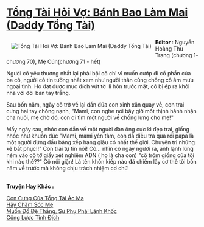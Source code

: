 <a href="https://utruyen.com/truyen/tong-tai-hoi-vo-banh-bao-lam-mai-daddy-tong-tai/19177/" title="Tổng Tài Hỏi Vợ: Bánh Bao Làm Mai (Daddy Tổng Tài)"><h1>Tổng Tài Hỏi Vợ: Bánh Bao Làm Mai (Daddy Tổng Tài)</h1></a><div style="display:table"><img align="right" style="float: left; padding: 10px;" src="https://utruyen.com/images/story/200x260/tong-tai-hoi-vo-banh-bao-lam-mai-daddy-tong-tai.jpg" alt="Tổng Tài Hỏi Vợ: Bánh Bao Làm Mai (Daddy Tổng Tài)"><b>Editor </b>: Nguyễn Hoàng Thu Trang (chương 1- chương 70), Mẹ Cún(chương 71 - hết)<p></p>Người cô yêu thương nhất lại phải bội cô chỉ vì muốn cướp đi cổ phần của ba cô, người cô tin tưởng nhất xem như người thân cùng chồng cô âm mưu ngoại tình. Họ đạt được mục đích vứt tờ  li hôn trước mặt, cô bị ép ra khỏi nhà với đôi bàn tay trắng. <p></p>Sau bốn năm, ngày cô trở về lại dẫn đứa con xinh xắn quay về, con trai cưng hai tay chống nạnh, "Mami, con nghe nói bây giờ mốt thịnh hành nhận cha nuôi, mẹ chờ đó, con đi tìm một người về chống lưng cho mẹ!" <p></p>Mấy ngày sau, nhóc con dẫn về một người đàn ông cực kì đẹp trai, giống nhóc như khuôn đúc "Mami, mami yên tâm, con đã điều tra qua rồi papa là một người đứng đầu bảng xếp hạng giàu có nhất thế giới. Chuyên trị những kẻ bất phục!!" Con trai tự tin nói! Cô... nhìn cô ngây người ra, anh lạnh lùng ném vào cô tờ giấy xét nghiệm ADN ( họ là cha con) "cô trộm giống của tôi khi nào thế??" Cô nổi giận! Là tên khốn kiếp nào đã chiếm lấy cơ thể tôi bốn năm về trước mà không chịu trách nhiệm cơ chứ</div><p><br><b>Truyện Hay Khác :</b></p><a href="https://utruyen.com/truyen/con-cung-cua-tong-tai-ac-ma/19175/" alt="Con Cưng Của Tổng Tài Ác Ma">Con Cưng Của Tổng Tài Ác Ma</a><br/><a href="https://github.com/quanluxury/ngontinhhot/tree/master/truyenhay/20439/" alt="Hãy Chăm Sóc Mẹ">Hãy Chăm Sóc Mẹ</a><br/><a href="https://truyenngontinhay.wordpress.com/2019/10/03/muon-do-de-thang-su-phu-phai-lanh-khoc/" alt="Muốn Đồ Đệ Thẳng, Sư Phụ Phải Lãnh Khốc">Muốn Đồ Đệ Thẳng, Sư Phụ Phải Lãnh Khốc</a><br/><a href="https://github.com/quanluxury/ngontinhhot/tree/master/truyenhay/19106/" alt="Công Lược Tình Địch">Công Lược Tình Địch</a><br/>